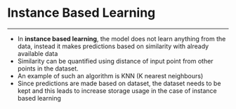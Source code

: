 # Instance Based Learning
---
- In **instance based learning**, the model does not learn anything from the data, instead it makes predictions based on similarity with already available data
- Similarity can be quantified using distance of input point from other points in the dataset.
- An example of such an algorithm is KNN (K nearest neighbours)
- Since predictions are made based on dataset, the dataset needs to be kept and this leads to increase storage usage in the case of instance based learning
